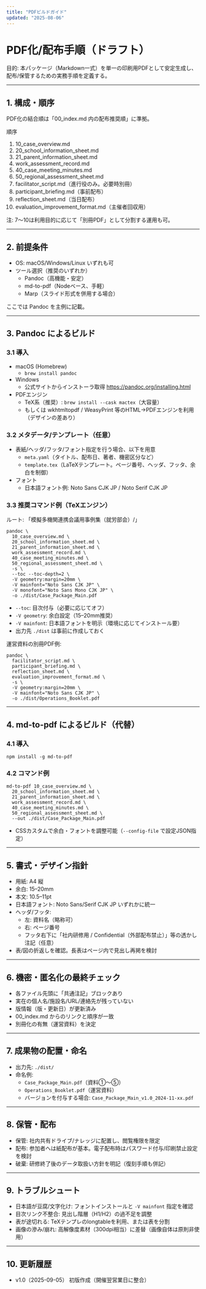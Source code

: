 ```yaml
---
title: "PDFビルドガイド"
updated: "2025-08-06"
---
```


# PDF化/配布手順（ドラフト）

目的: 本パッケージ（Markdown一式）を単一の印刷用PDFとして安定生成し、配布/保管するための実務手順を定義する。

---

## 1. 構成・順序

PDF化の結合順は「00_index.md 内の配布推奨順」に準拠。

順序
1) 10_case_overview.md  
2) 20_school_information_sheet.md  
3) 21_parent_information_sheet.md  
4) work_assessment_record.md  
5) 40_case_meeting_minutes.md  
6) 50_regional_assessment_sheet.md  
7) facilitator_script.md（進行役のみ。必要時別冊）  
8) participant_briefing.md（事前配布）  
9) reflection_sheet.md（当日配布）  
10) evaluation_improvement_format.md（主催者回収用）

注: 7〜10は利用目的に応じて「別冊PDF」として分割する運用も可。

---

## 2. 前提条件

- OS: macOS/Windows/Linux いずれも可
- ツール選択（推奨のいずれか）
  - Pandoc（高機能・安定）
  - md-to-pdf（Nodeベース、手軽）
  - Marp（スライド形式を併用する場合）

ここでは Pandoc を主例に記載。

---

## 3. Pandoc によるビルド

### 3.1 導入

- macOS (Homebrew)
  - `brew install pandoc`
- Windows
  - 公式サイトからインストーラ取得 https://pandoc.org/installing.html
- PDFエンジン
  - TeX系（推奨）: `brew install --cask mactex`（大容量）
  - もしくは wkhtmltopdf / WeasyPrint 等のHTML→PDFエンジンを利用（デザインの差あり）

### 3.2 メタデータ/テンプレート（任意）

- 表紙/ヘッダ/フッタ/フォント指定を行う場合、以下を用意
  - `meta.yaml`（タイトル、配布日、著者、機密区分など）
  - `template.tex`（LaTeXテンプレート。ページ番号、ヘッダ、フッタ、余白を制御）
- フォント
  - 日本語フォント例: Noto Sans CJK JP / Noto Serif CJK JP

### 3.3 推奨コマンド例（TeXエンジン）

ルート: 「模擬多機関連携会議用事例集（就労部会）/」

```
pandoc \
  10_case_overview.md \
  20_school_information_sheet.md \
  21_parent_information_sheet.md \
  work_assessment_record.md \
  40_case_meeting_minutes.md \
  50_regional_assessment_sheet.md \
  -s \
  --toc --toc-depth=2 \
  -V geometry:margin=20mm \
  -V mainfont="Noto Sans CJK JP" \
  -V monofont="Noto Sans Mono CJK JP" \
  -o ./dist/Case_Package_Main.pdf
```

- `--toc`: 目次付与（必要に応じてオフ）
- `-V geometry`: 余白設定（15–20mm推奨）
- `-V mainfont`: 日本語フォントを明示（環境に応じてインストール要）
- 出力先 `./dist` は事前に作成しておく

運営資料の別冊PDF例:
```
pandoc \
  facilitator_script.md \
  participant_briefing.md \
  reflection_sheet.md \
  evaluation_improvement_format.md \
  -s \
  -V geometry:margin=20mm \
  -V mainfont="Noto Sans CJK JP" \
  -o ./dist/Operations_Booklet.pdf
```

---

## 4. md-to-pdf によるビルド（代替）

### 4.1 導入
```
npm install -g md-to-pdf
```

### 4.2 コマンド例
```
md-to-pdf 10_case_overview.md \
  20_school_information_sheet.md \
  21_parent_information_sheet.md \
  work_assessment_record.md \
  40_case_meeting_minutes.md \
  50_regional_assessment_sheet.md \
  --out ./dist/Case_Package_Main.pdf
```

- CSSカスタムで余白・フォントを調整可能（`--config-file` で設定JSON指定）

---

## 5. 書式・デザイン指針

- 用紙: A4 縦
- 余白: 15–20mm
- 本文: 10.5–11pt
- 日本語フォント: Noto Sans/Serif CJK JP いずれかに統一
- ヘッダ/フッタ:
  - 左: 資料名（略称可）
  - 右: ページ番号
  - フッタ右下に「社内研修用 / Confidential（外部配布禁止）」等の透かし注記（任意）
- 表/図の折返しを確認。長表はページ内で見出し再掲を検討

---

## 6. 機密・匿名化の最終チェック

- 各ファイル先頭に「共通注記」ブロックあり
- 実在の個人名/施設名/URL/連絡先が残っていない
- 版情報（版・更新日）が更新済み
- 00_index.md からのリンクと順序が一致
- 別冊化の有無（運営資料）を決定

---

## 7. 成果物の配置・命名

- 出力先: `./dist/`
- 命名例:
  - `Case_Package_Main.pdf`（資料①〜⑤）
  - `Operations_Booklet.pdf`（運営資料）
  - バージョンを付与する場合: `Case_Package_Main_v1.0_2024-11-xx.pdf`

---

## 8. 保管・配布

- 保管: 社内共有ドライブ/ナレッジに配置し、閲覧権限を限定
- 配布: 参加者へは紙配布が基本。電子配布時はパスワード付与/印刷禁止設定を検討
- 破棄: 研修終了後のデータ取扱い方針を明記（復刻手順も併記）

---

## 9. トラブルシュート

- 日本語が豆腐/文字化け: フォントインストールと `-V mainfont` 指定を確認
- 目次リンク不整合: 見出し階層（H1/H2）の過不足を調整
- 表が途切れる: TeXテンプレのlongtableを利用、または表を分割
- 画像の滲み/崩れ: 高解像度素材（300dpi相当）に差替（画像自体は原則非使用）

---

## 10. 更新履歴

- v1.0（2025-09-05） 初版作成（開催翌営業日に整合）